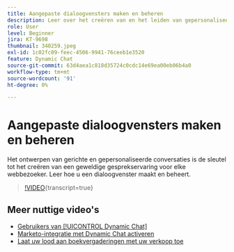 ```yaml
---
title: Aangepaste dialoogvensters maken en beheren
description: Leer over het creëren van en het leiden van gepersonaliseerde dialogen. Het ontwerpen van gerichte en gepersonaliseerde gesprekken is de sleutel tot het creëren van een goede gesprekservaring voor elke Webbezoeker.
role: User
level: Beginner
jira: KT-9698
thumbnail: 340259.jpeg
exl-id: 1c02fc09-feec-4506-9941-76ceeb1e3520
feature: Dynamic Chat
source-git-commit: 63d4aea1c818d35724c0cdc14e69ea00eb06b4a0
workflow-type: tm+mt
source-wordcount: '91'
ht-degree: 0%

---
```


# Aangepaste dialoogvensters maken en beheren

Het ontwerpen van gerichte en gepersonaliseerde conversaties is de sleutel tot het creëren van een geweldige gesprekservaring voor elke webbezoeker. Leer hoe u een dialoogvenster maakt en beheert.

>[!VIDEO](https://video.tv.adobe.com/v/340259/?quality=12&learn=on){transcript=true}

## Meer nuttige video&#39;s

* [Gebruikers van [!UICONTROL Dynamic Chat]](user-management.md)
* [Marketo-integratie met Dynamic Chat activeren](marketo-integration.md)
* [Laat uw lood aan boekvergaderingen met uw verkoop toe](meeting-booking.md)
